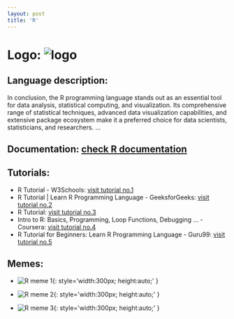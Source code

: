 ```yaml
---
layout: post
title: 'R'
---
```

# Logo: ![logo](https://www.tiobe.com/wp-content/themes/tiobe/tiobe-index/images/R.png)

## Language description: 
In conclusion, the R programming language stands out as an essential tool for data analysis, statistical computing, and visualization. Its comprehensive range of statistical techniques, advanced data visualization capabilities, and extensive package ecosystem make it a preferred choice for data scientists, statisticians, and researchers. ...

## Documentation: [check R documentation](https://www.r-project.org/other-docs.html)

## Tutorials:
* R Tutorial - W3Schools:
 [visit tutorial no.1](https://www.w3schools.com/r/)
* R Tutorial | Learn R Programming Language - GeeksforGeeks:
 [visit tutorial no.2](https://www.geeksforgeeks.org/r-tutorial/)
* R Tutorial:
 [visit tutorial no.3](https://www.tutorialspoint.com/r/index.htm)
* Intro to R: Basics, Programming, Loop Functions, Debugging ... - Coursera:
 [visit tutorial no.4](https://www.coursera.org/learn/r-programming)
* R Tutorial for Beginners: Learn R Programming Language - Guru99:
 [visit tutorial no.5](https://www.guru99.com/r-tutorial.html)

## Memes: 
* ![R meme 1](https://i.redd.it/r69zzlrdo5w11.jpg){: style='width:300px; height:auto;' }

* ![R meme 2](https://i.redd.it/tr831p1aaww61.jpg){: style='width:300px; height:auto;' }

* ![R meme 3](https://i.redd.it/jwrzi4rkiro51.jpg){: style='width:300px; height:auto;' }

